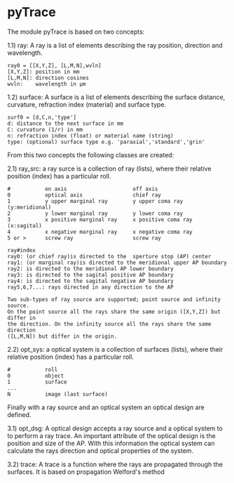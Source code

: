 # pyTrace

The module pyTrace is based on two concepts:

1.1) ray: A ray is a list of elements describing the ray position, direction and 
wavelength.

    ray0 = [[X,Y,Z], [L,M,N],wvln]
    [X,Y,Z]: position in mm
    [L,M,N]: direction cosines
    wvln:    wavelength in µm
    
1.2) surface: A surface is a list of elements describing the surface distance, 
curvature, refraction index (material) and surface type.

    surf0 = [d,C,n,'type']
    d: distance to the next surface in mm
    C: curvature (1/r) in mm
    n: refraction index (float) or material name (string)
    type: (optional) surface type e.g. 'paraxial','standard','grin' 
    
From this two concepts the following classes are created:

2.1) ray_src: a ray surce is a collection of ray (lists), where their relative 
            position (index) has a particular roll.
            
    #           on axis                     off axis
    0           optical axis                chief ray
    1           y upper marginal ray        y upper coma ray     (y:meridional)
    2           y lower marginal ray        y lower coma ray
    3           x positive marginal ray     x positive coma ray  (x:sagital)
    4           x negative marginal ray     x negative coma ray       
    5 or >      screw ray                   screw ray  
    
    ray#index
    ray0: (or chief ray)is directed to the  sperture stop (AP) center
    ray1: (or marginal ray)is directed to the meridional upper AP boundary
    ray2: is directed to the meridional AP lower boundary
    ray3: is directed to the sagital positive AP boundary
    ray4: is directed to the sagital negative AP boundary
    ray5,6,7...: rays directed in any direction to the AP
    
    Two sub-types of ray source are supported; point source and infinity source. 
    On the point source all the rays share the same origin ([X,Y,Z]) but differ in
    the direction. On the infinity source all the rays share the same direction 
    ([L,M,N]) but differ in the origin.
    
2.2) opt_sys: a optical system is a collection of surfaces (lists), where their
              relative position (index) has a particular roll.
            
    #           roll              
    0           object
    1           surface
    ...           
    N           image (last surface) 
    
Finally with a ray source and an optical system an optical design are defined.

3.1) opt_dsg: A optical design accepts a ray source and a optical system to 
              to perform a ray trace. An important attribute of the optical 
              design is the position and size of the AP. With this information
              the optical system can calculate the rays direction and optical 
              properties of the system.
              
3.2) trace: A trace is a function where the rays are propagated through the 
            surfaces. It is based on propagation Welford's method 
       
